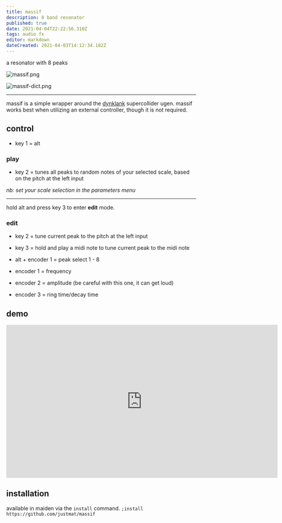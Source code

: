 ```yaml
---
title: massif
description: 8 band resonator
published: true
date: 2021-04-04T22:22:56.310Z
tags: audio fx
editor: markdown
dateCreated: 2021-04-03T14:12:34.182Z
---
```


a resonator with 8 peaks

![massif.png](/community/justmat/massif.png)

![massif-dict.png](/community/justmat/massif-dict.png)

----------

massif is a simple wrapper around the [dynklank](https://doc.sccode.org/Classes/DynKlank.html) supercollider ugen. massif works best when utilizing an external controller, though it is not required.

## control

* key 1 = alt

### play

* key 2 = tunes all peaks to random notes of your selected scale, based on the pitch at the left input

*nb: set your scale selection in the parameters menu*

----------

hold alt and press key 3 to enter **edit** mode. 

### edit

* key 2 = tune current peak to the pitch at the left input
* key 3 = hold and play a midi note to tune current peak to the midi note

* alt + encoder 1 = peak select 1 - 8
* encoder 1 = frequency
* encoder 2 = amplitude (be careful with this one, it can get loud)
* encoder 3 = ring time/decay time

## demo

<iframe src="https://player.vimeo.com/video/532952102?title=0&amp;byline=0&amp;portrait=0&amp;speed=0&amp;badge=0&amp;autopause=0&amp;player_id=0&amp;app_id=58479" width="720" height="406" frameborder="0" allow="autoplay; fullscreen; picture-in-picture" allowfullscreen title="massif"></iframe>

## installation
available in maiden via the ``install`` command.
``;install https://github.com/justmat/massif``
